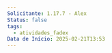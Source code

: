 ```yaml
---
Solicitante: 1.17.7 - Alex
Status: false
tags:
  - atividades_fadex
Data de Início: 2025-02-21T13:53
---
```


